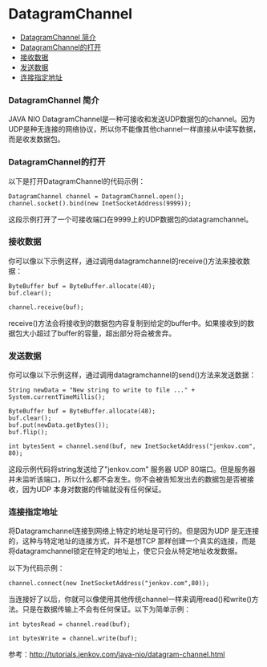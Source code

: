 # DatagramChannel

- [DatagramChannel 简介](#datagramchannel-简介)
- [DatagramChannel的打开](#datagramchannel的打开)
- [接收数据](#接收数据)
- [发送数据](#发送数据)
- [连接指定地址](#连接指定地址)

### DatagramChannel 简介

JAVA NIO DatagramChannel是一种可接收和发送UDP数据包的channel。因为UDP是种无连接的网络协议，所以你不能像其他channel一样直接从中读写数据，而是收发数据包。

### DatagramChannel的打开

以下是打开DatagramChannel的代码示例：

```
DatagramChannel channel = DatagramChannel.open();
channel.socket().bind(new InetSocketAddress(9999));
```

这段示例打开了一个可接收端口在9999上的UDP数据包的datagramchannel。

### 接收数据

你可以像以下示例这样，通过调用datagramchannel的receive()方法来接收数据：

```
ByteBuffer buf = ByteBuffer.allocate(48);
buf.clear();

channel.receive(buf);
```

receive()方法会将接收到的数据包内容复制到给定的buffer中。如果接收到的数据包大小超过了buffer的容量，超出部分将会被舍弃。

### 发送数据

你可以像以下示例这样，通过调用datagramchannel的send()方法来发送数据：

```
String newData = "New string to write to file ..." + System.currentTimeMillis();

ByteBuffer buf = ByteBuffer.allocate(48);
buf.clear();
buf.put(newData.getBytes());
buf.flip();

int bytesSent = channel.send(buf, new InetSocketAddress("jenkov.com", 80);
```

这段示例代码将string发送给了"jenkov.com" 服务器 UDP 80端口。但是服务器并未监听该端口，所以什么都不会发生。你不会被告知发出去的数据包是否被接收，因为UDP 本身对数据的传输就没有任何保证。

### 连接指定地址

将Datagramchannel连接到网络上特定的地址是可行的。但是因为UDP 是无连接的，这种与特定地址的连接方式，并不是想TCP 那样创建一个真实的连接，而是将datagramchannel锁定在特定的地址上，使它只会从特定地址收发数据。

以下为代码示例：

```
channel.connect(new InetSocketAddress("jenkov.com",80));
```

当连接好了以后，你就可以像使用其他传统channel一样来调用read()和write()方法。只是在数据传输上不会有任何保证。以下为简单示例：

```
int bytesRead = channel.read(buf);
```

```
int bytesWrite = channel.write(buf);
```

参考：<http://tutorials.jenkov.com/java-nio/datagram-channel.html>
